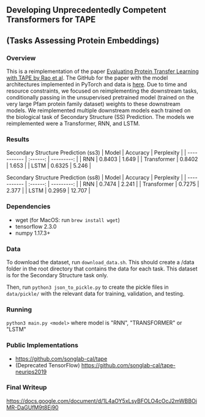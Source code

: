 ## Developing Unprecedentedly Competent Transformers for TAPE

## (Tasks Assessing Protein Embeddings)

### Overview

This is a reimplementation of the paper [Evaluating Protein Transfer Learning with TAPE by Rao et al](https://arxiv.org/pdf/1906.08230.pdf). The GitHub for the paper with the model architectures implemented in PyTorch and data is [here](https://github.com/songlab-cal/tape). Due to time and resource constraints, we focused on reimplementing the downstream tasks, conditionally passing in the unsupervised pretrained model (trained on the very large Pfam protein family dataset) weights to these downstream models. We reimplemented multiple downstream models each trained on the biological task of Secondary Structure (SS) Prediction. The models we reimplemented were a Transformer, RNN, and LSTM.

### Results

Secondary Structure Prediction (ss3)
| Model       | Accuracy | Perplexity |
| ----------- | :------: | ---------: |
| RNN         |  0.8403  |      1.649 |
| Transformer |  0.8402  |      1.653 |
| LSTM        |  0.6325  |      5.246 |

Secondary Structure Prediction (ss8)
| Model       | Accuracy | Perplexity |
| ----------- | :------: | ---------: |
| RNN         |  0.7474  |      2.241 |
| Transformer |  0.7275  |      2.377 |
| LSTM        |  0.2959  |     12.707 |


### Dependencies

- wget (for MacOS: run `brew install wget`)
- tensorflow 2.3.0
- numpy 1.17.3+

### Data

To download the dataset, run `download_data.sh`. This should create a /data folder in the root directory that contains the data for each task. This dataset is for the Secondary Structure task only.

Then, run `python3 json_to_pickle.py` to create the pickle files in `data/pickle/` with the relevant data for training, validation, and testing.

### Running

`python3 main.py <model>` where model is "RNN", "TRANSFORMER" or "LSTM"

### Public Implementations

- https://github.com/songlab-cal/tape
- (Deprecated TensorFlow) https://github.com/songlab-cal/tape-neurips2019

### Final Writeup
https://docs.google.com/document/d/1L4aOY5xLsyBFOLO4cOcJ2mWBBOiMR-DaGUfM9t8Ej90
